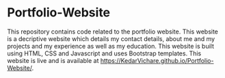 # Portfolio-Website
This repository contains code related to the portfolio website. This website is a decriptive website which details my contact details, about me and my projects and my experience as well as my education. This website is built using HTML, CSS and Javascript and uses Bootstrap templates.
This website is live and is available at https://KedarVichare.github.io/Portfolio-Website/.
